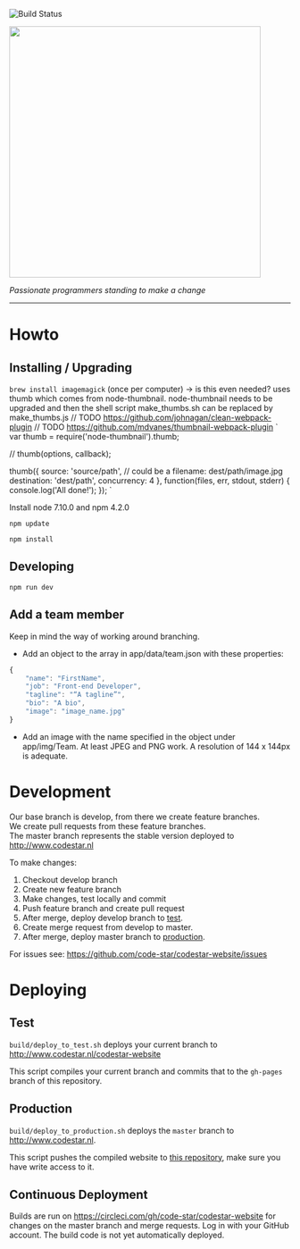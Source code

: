 ![Build Status](https://travis-ci.org/codestar/codestar-website.svg?branch=master)

<img align=center src=https://cloud.githubusercontent.com/assets/4116708/12473911/e67fdd44-c016-11e5-9c21-5714e07549fe.png width=450 />

*Passionate programmers standing to make a change*

---

# Howto

## Installing / Upgrading

`brew install imagemagick` (once per computer) -> is this even needed? uses thumb which comes from node-thumbnail. node-thumbnail
needs to be upgraded and then the shell script make_thumbs.sh can be replaced by make_thumbs.js
// TODO https://github.com/johnagan/clean-webpack-plugin
// TODO https://github.com/mdvanes/thumbnail-webpack-plugin
`
var thumb = require('node-thumbnail').thumb;
 
// thumb(options, callback); 
 
thumb({
  source: 'source/path', // could be a filename: dest/path/image.jpg 
  destination: 'dest/path',
  concurrency: 4
}, function(files, err, stdout, stderr) {
  console.log('All done!');
});
`


Install node 7.10.0 and npm 4.2.0

`npm update`

`npm install`

## Developing

`npm run dev`

## Add a team member

Keep in mind the way of working around branching.

* Add an object to the array in app/data/team.json with these properties:
```JavaScript
{
    "name": "FirstName",
    "job": "Front-end Developer",
    "tagline": "“A tagline”",
    "bio": "A bio",
    "image": "image_name.jpg"
}
```
* Add an image with the name specified in the object under app/img/Team. At least JPEG and PNG work. A resolution of 144 x 144px is adequate.

# Development

Our base branch is develop, from there we create feature branches.  
We create pull requests from these feature branches.  
The master branch represents the stable version deployed to http://www.codestar.nl

To make changes:

1. Checkout develop branch
2. Create new feature branch
3. Make changes, test locally and commit
4. Push feature branch and create pull request
5. After merge, deploy develop branch to [test](#test).
6. Create merge request from develop to master.
7. After merge, deploy master branch to [production](#production).

For issues see: https://github.com/code-star/codestar-website/issues

# Deploying

## Test
`build/deploy_to_test.sh` deploys your current branch to http://www.codestar.nl/codestar-website

This script compiles your current branch and commits that to the `gh-pages` branch of this repository.

## Production

`build/deploy_to_production.sh` deploys the `master` branch to http://www.codestar.nl.

This script pushes the compiled website to [this repository](https://github.com/code-star/code-star.github.io#master), make sure you have write access to it.

## Continuous Deployment

Builds are run on https://circleci.com/gh/code-star/codestar-website for changes on the master branch and merge requests. Log in with your GitHub account. The build code is not yet automatically deployed.
